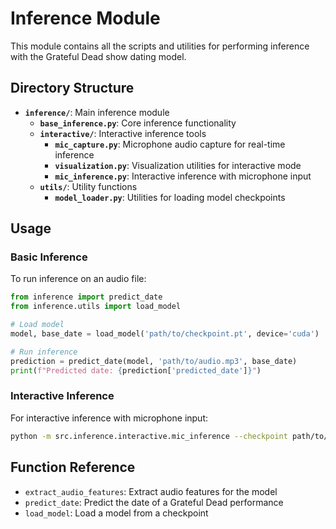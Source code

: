 # Inference Module

This module contains all the scripts and utilities for performing inference with the Grateful Dead show dating model.

## Directory Structure

- **`inference/`**: Main inference module
  - **`base_inference.py`**: Core inference functionality
  - **`interactive/`**: Interactive inference tools
    - **`mic_capture.py`**: Microphone audio capture for real-time inference
    - **`visualization.py`**: Visualization utilities for interactive mode
    - **`mic_inference.py`**: Interactive inference with microphone input
  - **`utils/`**: Utility functions
    - **`model_loader.py`**: Utilities for loading model checkpoints

## Usage

### Basic Inference

To run inference on an audio file:

```python
from inference import predict_date
from inference.utils import load_model

# Load model
model, base_date = load_model('path/to/checkpoint.pt', device='cuda')

# Run inference
prediction = predict_date(model, 'path/to/audio.mp3', base_date)
print(f"Predicted date: {prediction['predicted_date']}")
```

### Interactive Inference

For interactive inference with microphone input:

```bash
python -m src.inference.interactive.mic_inference --checkpoint path/to/checkpoint.pt
```

## Function Reference

- `extract_audio_features`: Extract audio features for the model
- `predict_date`: Predict the date of a Grateful Dead performance
- `load_model`: Load a model from a checkpoint 